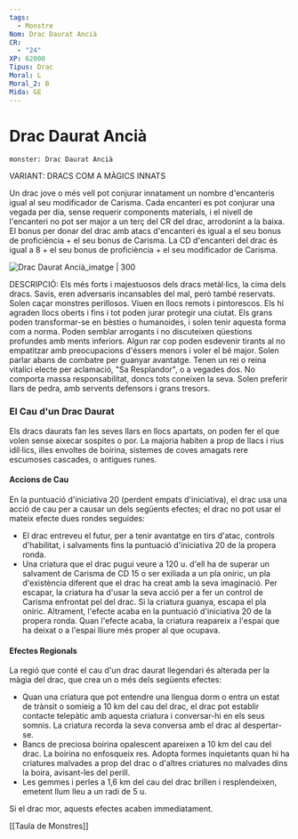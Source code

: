 ```yaml
---
tags:
  - Monstre
Nom: Drac Daurat Ancià
CR:
  - "24"
XP: 62000
Tipus: Drac
Moral: L
Moral_2: B
Mida: GE
---
```

# Drac Daurat Ancià

```statblock
monster: Drac Daurat Ancià
```

VARIANT: DRACS COM A MÀGICS INNATS

Un drac jove o més vell pot conjurar innatament un nombre d'encanteris igual al seu modificador de Carisma. Cada encanteri es pot conjurar una vegada per dia, sense requerir components materials, i el nivell de l'encanteri no pot ser major a un terç del CR del drac, arrodonint a la baixa. El bonus per donar del drac amb atacs d'encanteri és igual a el seu bonus de proficiència + el seu bonus de Carisma. La CD d'encanteri del drac és igual a 8 + el seu bonus de proficiència + el seu modificador de Carisma.

![Drac Daurat Ancià_imatge | 300](https://www.dndbeyond.com/avatars/thumbnails/30782/548/1000/1000/638061966079465871.png)

DESCRIPCIÓ: 
Els més forts i majestuosos dels dracs metàl·lics, la cima dels dracs. Savis, eren adversaris incansables del mal, però també reservats. Solen caçar monstres perillosos. Viuen en llocs remots i pintorescos. Els hi agraden llocs oberts i fins i tot poden jurar protegir una ciutat. Els grans poden transformar-se en bèsties o humanoides, i solen tenir aquesta forma com a norma. Poden semblar arrogants i no discuteixen qüestions profundes amb ments inferiors. Algun rar cop poden esdevenir tirants al no empatitzar amb preocupacions d'éssers menors i voler el bé major. Solen parlar abans de combatre per guanyar avantatge. Tenen un rei o reina vitalici electe per aclamació, "Sa Resplandor", o a vegades dos. No comporta massa responsabilitat, doncs tots coneixen la seva. Solen preferir llars de pedra, amb servents defensors i grans tresors.
### El Cau d'un Drac Daurat

Els dracs daurats fan les seves llars en llocs apartats, on poden fer el que volen sense aixecar sospites o por. La majoria habiten a prop de llacs i rius idíl·lics, illes envoltes de boirina, sistemes de coves amagats rere escumoses cascades, o antigues runes.
#### Accions de Cau

En la puntuació d'iniciativa 20 (perdent empats d'iniciativa), el drac usa una acció de cau per a causar un dels següents efectes; el drac no pot usar el mateix efecte dues rondes seguides:

- El drac entreveu el futur, per a tenir avantatge en tirs d'atac, controls d'habilitat, i salvaments fins la puntuació d'iniciativa 20 de la propera ronda.
- Una criatura que el drac pugui veure a 120 u. d'ell ha de superar un salvament de Carisma de CD 15 o ser exiliada a un pla oníric, un pla d'existència diferent que el drac ha creat amb la seva imaginació. Per escapar, la criatura ha d'usar la seva acció per a fer un control de Carisma enfrontat pel del drac. Si la criatura guanya, escapa el pla oníric. Altrament, l'efecte acaba en la puntuació d'iniciativa 20 de la propera ronda. Quan l'efecte acaba, la criatura reapareix a l'espai que ha deixat o a l'espai lliure més proper al que ocupava. 
#### Efectes Regionals

La regió que conté el cau d'un drac daurat llegendari és alterada per la màgia del drac, que crea un o més dels següents efectes:

- Quan una criatura que pot entendre una llengua dorm o entra un estat de trànsit o somieig a 10 km del cau del drac, el drac pot establir contacte telepàtic amb aquesta criatura i conversar-hi en els seus somnis. La criatura recorda la seva conversa amb el drac al despertar-se.
- Bancs de preciosa boirina opalescent apareixen a 10 km del cau del drac. La boirina no enfosqueix res. Adopta formes inquietants quan hi ha criatures malvades a prop del drac o d'altres criatures no malvades dins la boira, avisant-les del perill.
- Les gemmes i perles a 1,6 km del cau del drac brillen i resplendeixen, emetent llum lleu a un radi de 5 u.

Si el drac mor, aquests efectes acaben immediatament.

[[Taula de Monstres]]